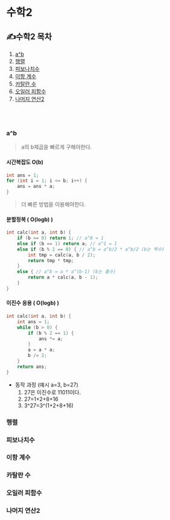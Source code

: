 수학2
===========

## ✍수학2 목차
1. [a^b](#a^b)
2. [행렬](#행렬)
3. [피보나치수](#피보나치수)
4. [이항 계수](#이항-계수)
5. [카탈란 수](#카탈란-수)
6. [오일러 피함수](#오일러-피함수)
7. [나머지 연산2](#나머지-연산2)
<br>
<br>

### a^b
> a의 b제곱을 빠르게 구해야한다.

#### 시간복잡도 O(b)
```c++
int ans = 1;
for (int i = 1; i <= b; i++) {
	ans = ans * a;
}
```
> 더 빠른 방법을 이용해야한다.

#### 분할정복 ( O(logb) )
```c++
int calc(int a, int b) {
	if (b == 0) return 1; // a^0 = 1
	else if (b == 1) return a; // a^1 = 1
	else if (b % 2 == 0) { // a^b = a^b/2 * a^b/2 (b는 짝수)
		int tmp = calc(a, b / 2);
		return tmp * tmp;
	} 
	else { // a^b = a * a^(b-1) (b는 홀수) 
		return a * calc(a, b - 1);
	} 
}
```

#### 이진수 응용 ( O(logb) )
```c++
int calc(int a, int b) {
	int ans = 1;
	while (b > 0) {
		if (b % 2 == 1) {
			ans *= a;
		}
		a = a * a;
		b /= 2;
	}
	return ans;
}
```
- 동작 과정 (예시 a=3, b=27)
  1. 27은 이진수로 11011이다.
  2. 27=1+2+8+16
  3. 3^27=3^(1+2+8+16)
  

### 행렬

### 피보나치수

### 이항 계수

### 카탈란 수

### 오일러 피함수

### 나머지 연산2
